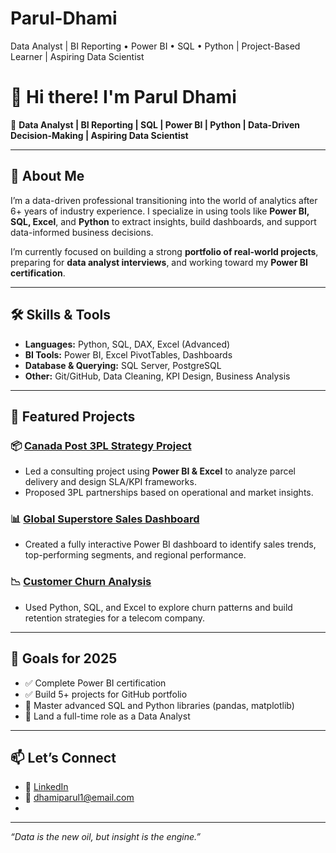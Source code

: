 # Parul-Dhami
Data Analyst | BI Reporting • Power BI • SQL • Python | Project-Based Learner | Aspiring Data Scientist
# 👋 Hi there! I'm Parul Dhami

🎯 **Data Analyst | BI Reporting | SQL | Power BI | Python | Data-Driven Decision-Making | Aspiring Data Scientist**

---

## 🧠 About Me

I’m a data-driven professional transitioning into the world of analytics after 6+ years of industry experience. I specialize in using tools like **Power BI, SQL, Excel**, and **Python** to extract insights, build dashboards, and support data-informed business decisions.

I’m currently focused on building a strong **portfolio of real-world projects**, preparing for **data analyst interviews**, and working toward my **Power BI certification**.

---

## 🛠️ Skills & Tools

- **Languages:** Python, SQL, DAX, Excel (Advanced)
- **BI Tools:** Power BI, Excel PivotTables, Dashboards
- **Database & Querying:** SQL Server, PostgreSQL
- **Other:** Git/GitHub, Data Cleaning, KPI Design, Business Analysis

---

## 📂 Featured Projects

### 📦 [Canada Post 3PL Strategy Project](https://github.com/YourUsername/Canada-Post-3PL-Project)
- Led a consulting project using **Power BI & Excel** to analyze parcel delivery and design SLA/KPI frameworks.
- Proposed 3PL partnerships based on operational and market insights.

### 📊 [Global Superstore Sales Dashboard](https://github.com/YourUsername/Superstore-Sales-PowerBI)
- Created a fully interactive Power BI dashboard to identify sales trends, top-performing segments, and regional performance.

### 📉 [Customer Churn Analysis](https://github.com/YourUsername/Customer-Churn-Analysis)
- Used Python, SQL, and Excel to explore churn patterns and build retention strategies for a telecom company.

---

## 🚀 Goals for 2025

- ✅ Complete Power BI certification 
- ✅ Build 5+ projects for GitHub portfolio
- 🔄 Master advanced SQL and Python libraries (pandas, matplotlib)
- 🔄 Land a full-time role as a Data Analyst

---

## 📫 Let’s Connect

- 💼 [LinkedIn](https://www.linkedin.com/in/paruldhami)  
- 📧 dhamiparul1@email.com 
- 

---

*“Data is the new oil, but insight is the engine.”*

